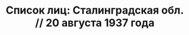 ---
title: 'Список лиц: Сталинградская обл. // 20 августа 1937 года'
description: РГАСПИ, ф.17, оп.171, дело 410, лист 241
images:
- /disk/pictures/v02/17-171-410-241.jpg
- /disk/pictures/v02/17-171-410-242.jpg
- /disk/pictures/v02/17-171-410-243.jpg
- /disk/pictures/v02/17-171-410-244.jpg
- /disk/pictures/v02/17-171-410-245.jpg
- /disk/pictures/v02/17-171-410-246.jpg
---